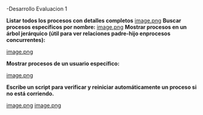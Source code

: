 -Desarrollo Evaluacion 1

 **Listar todos los procesos con detalles completos**
  [image.png](![imagen](https://github.com/LuisFelipeCanal/C8286_CPD/assets/89529586/dab76e8c-05c1-47f3-ace6-129a46d6092e)
)
**Buscar procesos específicos por nombre:**
  [image.png]()
**Mostrar procesos en un árbol jerárquico (útil para ver relaciones padre-hijo enprocesos concurrentes):**

  [image.png]()


**Mostrar procesos de un usuario específico:**

  [image.png]()


**Escribe un script para verificar y reiniciar automáticamente un proceso si no está corriendo.**


  [image.png]()
  [image.png]()
